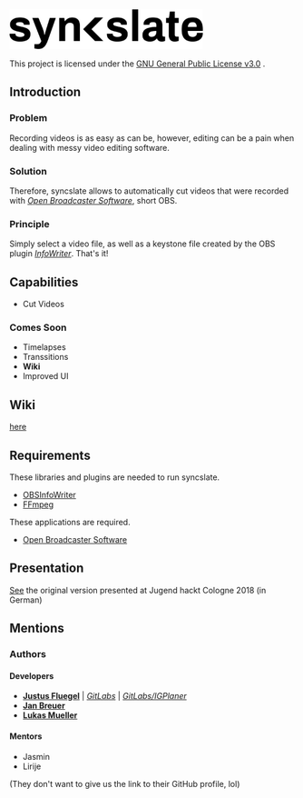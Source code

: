 <img src="logo.png" alt="Logo" height="70" >

This project is licensed under the [GNU General Public License v3.0](https://www.gnu.org/licenses/gpl-3.0.en.html) .

## Introduction
### Problem
Recording videos is as easy as can be, however, editing can be a pain when dealing with messy video editing software.

### Solution
Therefore, syncslate allows to automatically cut videos that were recorded
with [*Open Broadcaster Software*](https://obsproject.com/), short OBS. 

### Principle
Simply select a video file, as well as a keystone file created by the OBS plugin
[*InfoWriter*](https://github.com/partouf/OBSInfoWriter). That's it!

## Capabilities
* Cut Videos

### Comes Soon
* Timelapses
* Transsitions
* **Wiki**
* Improved UI

## Wiki 
[here](https://github.com/Jugendhackt/syncslate/blob/master/Wiki.md)

## Requirements
These libraries and plugins are needed to run syncslate.
* [OBSInfoWriter](https://github.com/partouf/OBSInfoWriter)
* [FFmpeg](https://ffmpeg.org/) 

These applications are required.
* [Open Broadcaster Software](https://obsproject.com/)

## Presentation
[See](https://www.youtube.com/watch?v=fo6jTrCN0UI&feature=youtu.be) the original version presented at Jugend hackt Cologne 2018 (in German)

## Mentions
### Authors
#### Developers
* [**Justus Fluegel**](http://github.com/technikkeller) | [*GitLabs*](https://gitlab.com/LarsKlette) | [*GitLabs/IGPlaner*](https://gitlab.com/LarsKlette/IGPLANER)
* [**Jan Breuer**](https://github.com/breuxi)
* [**Lukas Mueller**](https://github.com/luki)

#### Mentors
* Jasmin
* Lirije

(They don't want to give us the link to their GitHub profile, lol)
